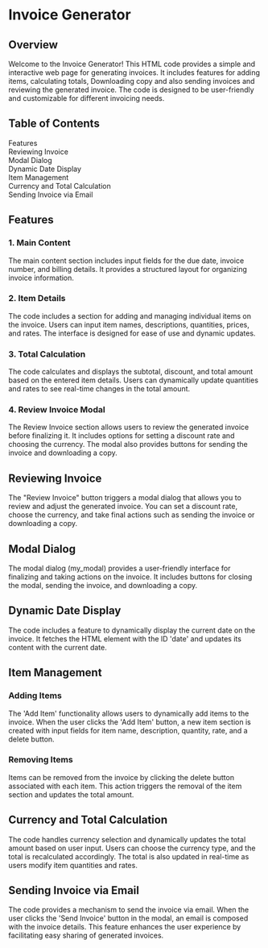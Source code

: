 # Invoice Generator<br>
## Overview<br>
Welcome to the Invoice Generator! This HTML code provides a simple and interactive web page for generating invoices. 
It includes features for adding items, calculating totals, Downloading copy and also sending invoices and reviewing the generated invoice.
The code is designed to be user-friendly and customizable for different invoicing needs. 

## Table of Contents
Features<br>
Reviewing Invoice <br>
Modal Dialog <br>
Dynamic Date Display<br>
Item Management<br>
Currency and Total Calculation<br>
Sending Invoice via Email

## Features
### 1. Main Content
The main content section includes input fields for the due date, invoice number, and billing details. 
It provides a structured layout for organizing invoice information.

### 2. Item Details
The code includes a section for adding and managing individual items on the invoice. 
Users can input item names, descriptions, quantities, prices, and rates. The interface is designed for ease of use and dynamic updates.

### 3. Total Calculation
The code calculates and displays the subtotal, discount, and total amount based on the entered item details.
Users can dynamically update quantities and rates to see real-time changes in the total amount.

### 4. Review Invoice Modal
The Review Invoice section allows users to review the generated invoice before finalizing it. 
It includes options for setting a discount rate and choosing the currency. The modal also provides buttons for sending the invoice and downloading a copy.

## Reviewing Invoice
The "Review Invoice" button triggers a modal dialog that allows you to review and adjust the generated invoice. 
You can set a discount rate, choose the currency, and take final actions such as sending the invoice or downloading a copy.

## Modal Dialog
The modal dialog (my_modal) provides a user-friendly interface for finalizing and taking actions on the invoice. 
It includes buttons for closing the modal, sending the invoice, and downloading a copy.

## Dynamic Date Display
The code includes a feature to dynamically display the current date on the invoice. 
It fetches the HTML element with the ID 'date' and updates its content with the current date.

## Item Management
### Adding Items
The 'Add Item' functionality allows users to dynamically add items to the invoice. 
When the user clicks the 'Add Item' button, a new item section is created with input fields for item name, description, quantity, rate, and a delete button.

### Removing Items
Items can be removed from the invoice by clicking the delete button associated with each item. 
This action triggers the removal of the item section and updates the total amount.

## Currency and Total Calculation
The code handles currency selection and dynamically updates the total amount based on user input. 
Users can choose the currency type, and the total is recalculated accordingly. 
The total is also updated in real-time as users modify item quantities and rates.

## Sending Invoice via Email
The code provides a mechanism to send the invoice via email. 
When the user clicks the 'Send Invoice' button in the modal, an email is composed with the invoice details. 
This feature enhances the user experience by facilitating easy sharing of generated invoices.

